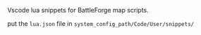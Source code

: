 Vscode lua snippets for BattleForge map scripts.

put the `lua.json` file in `system_config_path/Code/User/snippets/`

